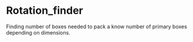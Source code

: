 # Rotation_finder
Finding number of boxes needed to pack a know number of primary boxes depending on dimensions. 
